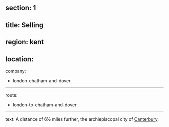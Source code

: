 section: 1
----
title: Selling
----
region: kent
----
location: 
----
company:
- london-chatham-and-dover
----
route:
- london-to-chatham-and-dover
----
text: A distance of 6½ miles further, the archiepiscopal city of [Canterbury](/stations/canterbury).
